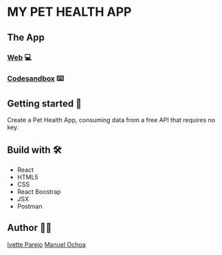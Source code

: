 # MY PET HEALTH APP

## The App


### [Web]() 💻
### [Codesandbox]() ⌨️

## Getting started 🚀

Create a Pet Health App, consuming data from a free API that requires no key. 



## Build with 🛠️
* React
* HTML5
* CSS
* React Boostrap 
* JSX
* Postman

## Author :raising_hand_woman:
[Ivette Parejo](https://github.com/xxivetteexx)
[Manuel Ochoa ](https://github.com/codemaoz90)


